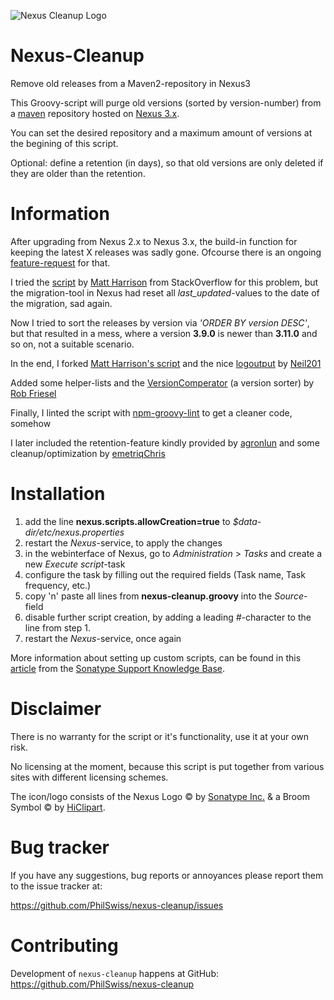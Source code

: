 ![Nexus Cleanup Logo](https://repository-images.githubusercontent.com/284816242/b3c14d00-4a24-11eb-9336-4d5fc17af16b)

Nexus-Cleanup
=============

Remove old releases from a Maven2-repository in Nexus3

This Groovy-script will purge old versions (sorted by version-number) from a [maven](https://maven.apache.org/) repository hosted on [Nexus 3.x](https://www.sonatype.com/nexus-repository-oss).

You can set the desired repository and a maximum amount of versions at the begining of this script.

Optional: define a retention (in days), so that old versions are only deleted if they are older than the retention.


Information
===========

After upgrading from Nexus 2.x to Nexus 3.x, the build-in function for keeping the latest X releases was sadly gone.
Ofcourse there is an ongoing [feature-request](https://issues.sonatype.org/browse/NEXUS-10821) for that.
 
I tried the [script](https://stackoverflow.com/a/45894920) by [Matt Harrison](https://stackoverflow.com/users/1267396/matt-harrison) from StackOverflow for this problem, but the migration-tool in Nexus had reset all _last_updated_-values to the date of the migration, sad again.
 
Now I tried to sort the releases by version via *'ORDER BY version DESC'*, but that resulted in a mess,
where a version **3.9.0** is newer than **3.11.0** and so on, not a suitable scenario.

In the end, I forked [Matt Harrison's script](https://stackoverflow.com/a/45894920) and the nice [logoutput](https://stackoverflow.com/a/57604767) by [Neil201](https://stackoverflow.com/users/5998653/neil201)

Added some helper-lists and the [VersionComperator](https://gist.github.com/founddrama/971284) (a version sorter) by [Rob Friesel](https://gist.github.com/founddrama)

Finally, I linted the script with [npm-groovy-lint](https://github.com/nvuillam/npm-groovy-lint) to get a cleaner code, somehow

I later included the retention-feature kindly provided by [agronlun](https://github.com/agronlun) and some cleanup/optimization by [emetriqChris](https://github.com/emetriqChris)


Installation
============

1. add the line **nexus.scripts.allowCreation=true** to *$data-dir/etc/nexus.properties*
2. restart the *Nexus*-service, to apply the changes
3. in the webinterface of Nexus, go to *Administration* > *Tasks* and create a new *Execute script*-task
4. configure the task by filling out the required fields (Task name, Task frequency, etc.)
5. copy 'n' paste all lines from **nexus-cleanup.groovy** into the *Source*-field
6. disable further script creation, by adding a leading *#*-character to the line from step 1.
7. restart the *Nexus*-service, once again

More information about setting up custom scripts, can be found in this [article](https://support.sonatype.com/hc/en-us/articles/360045220393-Scripting-Nexus-Repository-Manager-3) from the [Sonatype Support Knowledge Base](https://support.sonatype.com/hc/en-us).


Disclaimer
===========

There is no warranty for the script or it's functionality, use it at your own risk. 

No licensing at the moment, because this script is put together from various sites with different licensing schemes.

The icon/logo consists of the Nexus Logo © by [Sonatype Inc.](https://www.sonatype.com) & a Broom Symbol © by [HiClipart](https://www.hiclipart.com).


Bug tracker
===========

If you have any suggestions, bug reports or annoyances please report them to the issue tracker at:

https://github.com/PhilSwiss/nexus-cleanup/issues


Contributing
============

Development of `nexus-cleanup` happens at GitHub: https://github.com/PhilSwiss/nexus-cleanup
